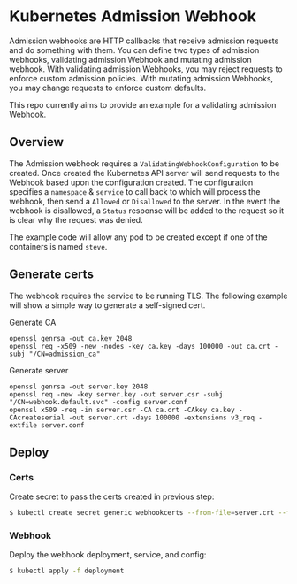 # Kubernetes Admission Webhook

Admission webhooks are HTTP callbacks that receive admission requests and do something with them.
You can define two types of admission webhooks, validating admission Webhook and mutating admission webhook.
With validating admission Webhooks, you may reject requests to enforce custom admission policies.
With mutating admission Webhooks, you may change requests to enforce custom defaults.

This repo currently aims to provide an example for a validating admission Webhook.

## Overview

The Admission webhook requires a `ValidatingWebhookConfiguration` to be created. Once created the Kubernetes API server will send requests to the Webhook based upon the configuration created. 
The configuration specifies a `namespace` & `service` to call back to which will process the webhook, then send a `Allowed` or `Disallowed` to the server. 
In the event the webhook is disallowed, a `Status` response will be added to the request so it is clear why the request was denied.

The example code will allow any pod to be created except if one of the containers is named `steve`. 

## Generate certs

The webhook requires the service to be running TLS.
The following example will show a simple way to generate a self-signed cert. 

Generate CA
```
openssl genrsa -out ca.key 2048
openssl req -x509 -new -nodes -key ca.key -days 100000 -out ca.crt -subj "/CN=admission_ca"
```
Generate server
```
openssl genrsa -out server.key 2048
openssl req -new -key server.key -out server.csr -subj "/CN=webhook.default.svc" -config server.conf
openssl x509 -req -in server.csr -CA ca.crt -CAkey ca.key -CAcreateserial -out server.crt -days 100000 -extensions v3_req -extfile server.conf
```

## Deploy

### Certs

Create secret to pass the certs created in previous step:

```bash
$ kubectl create secret generic webhookcerts --from-file=server.crt --from-file=server.key
```

### Webhook

Deploy the webhook deployment, service, and config:

```bash
$ kubectl apply -f deployment
```